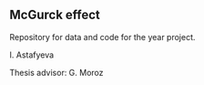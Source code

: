 ## McGurck effect

Repository for data and code for the year project.

I. Astafyeva

Thesis advisor: G. Moroz
